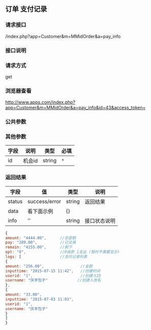 ## 订单 支付记录
### **请求接口**
/index.php?app=Customer&m=MMidOrder&a=pay_info

### **接口说明**

### **请求方式**
get

### **浏览器查看**
http://www.apps.com/index.php?app=Customer&m=MMidOrder&a=pay_info&id=43&access_token=

### **公共参数** 

### **其他参数**
|字段       |说明            |类型    |必填           |
| --------- |--------      |--------|--------       |
|id     |机会id | string | `*`         |


### **返回结果**
|字段       |值             |类型    |说明           |
| --------- |--------      |--------|--------       |
|status     |success/error |string |返回结果         |
|data       |看下面示例 | {} ||
|info       | '' | string | 接口状态说明  |

``` javascript
{
amount: "4444.00",      //总金额
pay: "289.00",          //已交易
remain: "4155.00",      //剩下
opt: "0",               //0收款 1支出 (暂时不需要显示)
logs: [                 //支付记录列表
{
amount: "256.00",                //金额
inputtime: "2015-07-15 11:42",   //创建时间
userid: "1",                     //创建人ID
username: "庆丰包子"             //创建人改名
},
{
amount: "33.00",              
inputtime: "2015-07-03 11:03",
userid: "1",
username: "庆丰包子"
}
]
}